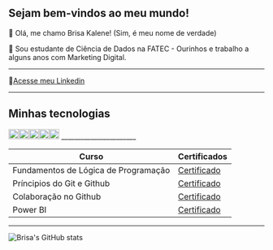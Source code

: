 ## Sejam bem-vindos ao meu mundo!

👀 Olá, me chamo Brisa Kalene! (Sim, é meu nome de verdade)

💬 Sou estudante de Ciência de Dados na FATEC - Ourinhos e trabalho a alguns anos com Marketing Digital.
__________

📄[Acesse meu Linkedin](https://www.linkedin.com/in/brisadantas/)

___________
<h2>Minhas tecnologias</h2>
<img src="https://cdn.jsdelivr.net/gh/devicons/devicon@latest/icons/html5/html5-original.svg" width=20px><img src="https://cdn.jsdelivr.net/gh/devicons/devicon@latest/icons/css3/css3-original.svg" width=20px><img src="https://cdn.jsdelivr.net/gh/devicons/devicon@latest/icons/javascript/javascript-original.svg" width=20px><img src="https://cdn.jsdelivr.net/gh/devicons/devicon@latest/icons/wordpress/wordpress-plain.svg" width=20px><img src="https://cdn.jsdelivr.net/gh/devicons/devicon@latest/icons/python/python-original.svg" width=20px>
_______________________

| Curso | Certificados |
|--------------|--------------|
| Fundamentos de Lógica de Programação | [Certificado](https://drive.google.com/file/d/1BX1ndaUjX0nWYaHAsprUAUx6OMcaaC94/view?usp=sharing)|
| Príncipios do Git e Github | [Certificado](https://drive.google.com/file/d/1e_49XUh92KIy1mBkTPNhnx-bC7xdLacZ/view?usp=sharing) |
| Colaboração no Github | [Certificado](https://drive.google.com/file/d/1pEH7FCBg796jZLDTLeOno25Ppf_s7BC7/view?usp=sharing) |
| Power BI | [Certificado](https://drive.google.com/file/d/1CQr7wGnokb_rjz4nW5VTVwZUnKwhw40Q/view?usp=sharing) |
          
---------
![Brisa's GitHub stats](https://github-readme-stats.vercel.app/api?username=anuraghazra&show_icons=true&theme=radical)
          
          


<!--
**Bkalene/Bkalene** is a ✨ _special_ ✨ repository because its `README.md` (this file) appears on your GitHub profile.

Here are some ideas to get you started:

- 🔭 I’m currently working on ...
- 🌱 I’m currently learning ...
- 👯 I’m looking to collaborate on ...
- 🤔 I’m looking for help with ...
- 💬 Ask me about ...
- 📫 How to reach me: ...
- 😄 Pronouns: ...
- ⚡ Fun fact: ...
-->
